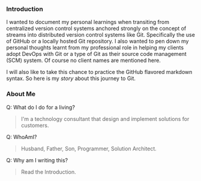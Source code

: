 ### Introduction
I wanted to document my personal learnings when transiting from centralized
version control systems anchored strongly on the concept of streams into
distributed version control systems like Git.  Specifically the use of GitHub or
a locally hosted Git repository.  I also wanted to pen down my personal thoughts
learnt from my professional role in helping my clients adopt DevOps with Git or
a type of Git as their source code management (SCM) system.  Of course no client
names are mentioned here.

I will also like to take this chance to practice the GitHub flavored markdown
syntax.  So here is my *story* about this journey to Git.

### About Me
Q: What do I do for a living?
>I'm a technology consultant that design and implement solutions for customers.

Q: WhoAmI?
>Husband, Father, Son, Programmer, Solution Architect.

Q: Why am I writing this?
> Read the Introduction.
